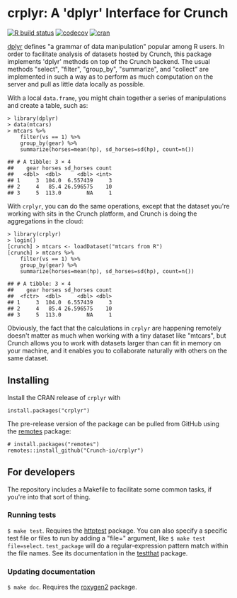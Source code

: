 # crplyr: A 'dplyr' Interface for Crunch

<!-- badges: start -->
[![R build status](https://github.com/Crunch-io/crplyr/workflows/R-CMD-check/badge.svg)](https://github.com/Crunch-io/crplyr/actions)
[![codecov](https://codecov.io/gh/Crunch-io/crplyr/branch/master/graph/badge.svg)](https://codecov.io/gh/Crunch-io/crplyr)
[![cran](https://www.r-pkg.org/badges/version-last-release/crplyr)](https://cran.r-project.org/package=crplyr)
<!-- badges: end -->

[dplyr](https://dplyr.tidyverse.org/) defines "a grammar of data manipulation" popular among R users. In order to facilitate analysis of datasets hosted by Crunch, this package implements 'dplyr' methods on top of the Crunch backend. The usual methods "select", "filter", "group_by", "summarize", and "collect" are implemented in such a way as to perform as much computation on the server and pull as little data locally as possible.

With a local `data.frame`, you might chain together a series of manipulations and create a table, such as:

    > library(dplyr)
    > data(mtcars)
    > mtcars %>%
        filter(vs == 1) %>%
        group_by(gear) %>%
        summarize(horses=mean(hp), sd_horses=sd(hp), count=n())

    ## # A tibble: 3 × 4
    ##    gear horses sd_horses count
    ##   <dbl>  <dbl>     <dbl> <int>
    ## 1     3  104.0  6.557439     3
    ## 2     4   85.4 26.596575    10
    ## 3     5  113.0        NA     1

With `crplyr`, you can do the same operations, except that the dataset you're working with sits in the Crunch platform, and Crunch is doing the aggregations in the cloud:

    > library(crplyr)
    > login()
    [crunch] > mtcars <- loadDataset("mtcars from R")
    [crunch] > mtcars %>%
        filter(vs == 1) %>%
        group_by(gear) %>%
        summarize(horses=mean(hp), sd_horses=sd(hp), count=n())

    ## # A tibble: 3 × 4
    ##    gear horses sd_horses count
    ##  <fctr>  <dbl>     <dbl> <dbl>
    ## 1     3  104.0  6.557439     3
    ## 2     4   85.4 26.596575    10
    ## 3     5  113.0        NA     1

Obviously, the fact that the calculations in `crplyr` are happening remotely doesn't matter as much when working with a tiny dataset like "mtcars", but Crunch allows you to work with datasets larger than can fit in memory on your machine, and it enables you to collaborate naturally with others on the same dataset.

## Installing

Install the CRAN release of `crplyr` with

    install.packages("crplyr")

The pre-release version of the package can be pulled from GitHub using the [remotes](https://remotes.r-lib.org/) package:

    # install.packages("remotes")
    remotes::install_github("Crunch-io/crplyr")

## For developers

The repository includes a Makefile to facilitate some common tasks, if you're into that sort of thing.

### Running tests

`$ make test`. Requires the [httptest](https://enpiar.com/r/httptest/) package. You can also specify a specific test file or files to run by adding a "file=" argument, like `$ make test file=select`. `test_package` will do a regular-expression pattern match within the file names. See its documentation in the [testthat](https://testthat.r-lib.org/) package.

### Updating documentation

`$ make doc`. Requires the [roxygen2](https://github.com/r-lib/roxygen2) package.
